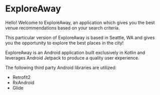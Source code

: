 # ExploreAway

Hello! Welcome to ExploreAway, an application which gives you the best venue recommendations based on your search criteria.

This particular version of ExploreAway is based in Seattle, WA and gives you the opportunity to explore the best places in the city!

ExploreAway is an Android application built exclusively in Kotlin and leverages Android Jetpack to produce a quality user experience.

The following third party Android libraries are utilized:
- Retrofit2
- RxAndroid
- Glide
